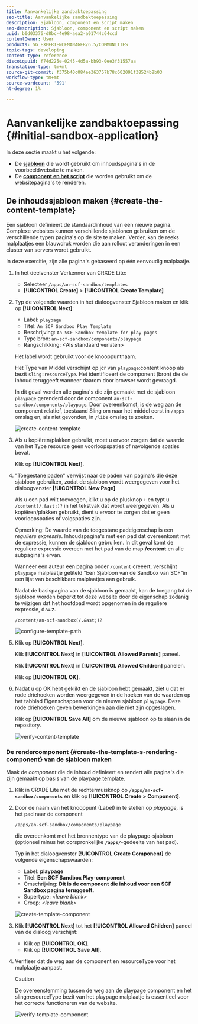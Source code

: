 ```yaml
---
title: Aanvankelijke zandbaktoepassing
seo-title: Aanvankelijke zandbaktoepassing
description: Sjabloon, component en script maken
seo-description: Sjabloon, component en script maken
uuid: b0d03376-d8bc-4e98-aea2-a01744c64ccd
contentOwner: User
products: SG_EXPERIENCEMANAGER/6.5/COMMUNITIES
topic-tags: developing
content-type: reference
discoiquuid: f74d225e-0245-4d5a-bb93-0ee3f31557aa
translation-type: tm+mt
source-git-commit: f375b40c084ee363757b78c602091f38524b8b03
workflow-type: tm+mt
source-wordcount: '591'
ht-degree: 1%

---
```



# Aanvankelijke zandbaktoepassing {#initial-sandbox-application}

In deze sectie maakt u het volgende:

* De **[sjabloon](#createthepagetemplate)** die wordt gebruikt om inhoudspagina&#39;s in de voorbeeldwebsite te maken.
* De **[component en het script](#create-the-template-s-rendering-component)** die worden gebruikt om de websitepagina&#39;s te renderen.

## De inhoudssjabloon maken {#create-the-content-template}

Een sjabloon definieert de standaardinhoud van een nieuwe pagina. Complexe websites kunnen verschillende sjablonen gebruiken om de verschillende typen pagina&#39;s op de site te maken. Verder, kan de reeks malplaatjes een blauwdruk worden die aan rollout veranderingen in een cluster van servers wordt gebruikt.

In deze exercitie, zijn alle pagina&#39;s gebaseerd op één eenvoudig malplaatje.

1. In het deelvenster Verkenner van CRXDE Lite:

   * Selecteer `/apps/an-scf-sandbox/templates`
   * **[!UICONTROL Create]** > **[!UICONTROL Create Template]**

1. Typ de volgende waarden in het dialoogvenster Sjabloon maken en klik op **[!UICONTROL Next]**:

   * Label: `playpage`
   * Titel: `An SCF Sandbox Play Template`
   * Beschrijving: `An SCF Sandbox template for play pages`
   * Type bron: `an-scf-sandbox/components/playpage`
   * Rangschikking: &lt;Als standaard verlaten>

   Het label wordt gebruikt voor de knooppuntnaam.

   Het Type van Middel verschijnt op jcr van `playpage`:content knoop als bezit `sling:resourceType`. Het identificeert de component (bron) die de inhoud teruggeeft wanneer daarom door browser wordt gevraagd.

   In dit geval worden alle pagina&#39;s die zijn gemaakt met de sjabloon `playpage` gerenderd door de component `an-scf-sandbox/components/playpage`. Door overeenkomst, is de weg aan de component relatief, toestaand Sling om naar het middel eerst in `/apps` omslag en, als niet gevonden, in `/libs` omslag te zoeken.

   ![create-content-template](assets/create-content-template-1.png)

1. Als u kopiëren/plakken gebruikt, moet u ervoor zorgen dat de waarde van het Type resource geen voorloopspaties of navolgende spaties bevat.

   Klik op **[!UICONTROL Next]**.

1. &quot;Toegestane paden&quot; verwijst naar de paden van pagina&#39;s die deze sjabloon gebruiken, zodat de sjabloon wordt weergegeven voor het dialoogvenster **[!UICONTROL New Page]**.

   Als u een pad wilt toevoegen, klikt u op de plusknop `+` en typt u `/content(/.&ast;)?` in het tekstvak dat wordt weergegeven. Als u kopiëren/plakken gebruikt, dient u ervoor te zorgen dat er geen voorloopspaties of volgspaties zijn.

   Opmerking: De waarde van de toegestane padeigenschap is een *reguliere expressie*. Inhoudspagina&#39;s met een pad dat overeenkomt met de expressie, kunnen de sjabloon gebruiken. In dit geval komt de reguliere expressie overeen met het pad van de map **/content** en alle subpagina&#39;s ervan.

   Wanneer een auteur een pagina onder `/content` creeert, verschijnt `playpage` malplaatje getiteld &quot;Een Sjabloon van de Sandbox van SCF&quot;in een lijst van beschikbare malplaatjes aan gebruik.

   Nadat de basispagina van de sjabloon is gemaakt, kan de toegang tot de sjabloon worden beperkt tot deze website door de eigenschap zodanig te wijzigen dat het hoofdpad wordt opgenomen in de reguliere expressie, d.w.z.

   `/content/an-scf-sandbox(/.&ast;)?`

   ![configure-template-path](assets/configure-template-path.png)

1. Klik op **[!UICONTROL Next]**.

   Klik **[!UICONTROL Next]** in **[!UICONTROL Allowed Parents]** paneel.

   Klik **[!UICONTROL Next]** in **[!UICONTROL Allowed Children]** panelen.

   Klik op **[!UICONTROL OK]**.

1. Nadat u op OK hebt geklikt en de sjabloon hebt gemaakt, ziet u dat er rode driehoeken worden weergegeven in de hoeken van de waarden op het tabblad Eigenschappen voor de nieuwe sjabloon `playpage`. Deze rode driehoeken geven bewerkingen aan die niet zijn opgeslagen.

   Klik op **[!UICONTROL Save All]** om de nieuwe sjabloon op te slaan in de repository.

   ![verify-content-template](assets/verify-content-template.png)

### De rendercomponent {#create-the-template-s-rendering-component} van de sjabloon maken

Maak de *component* die de inhoud definieert en rendert alle pagina&#39;s die zijn gemaakt op basis van de [playpage template](#createthepagetemplate).

1. Klik in CRXDE Lite met de rechtermuisknop op **`/apps/an-scf-sandbox/components`** en klik op **[!UICONTROL Create > Component]**.
1. Door de naam van het knooppunt (Label) in te stellen op *playpage*, is het pad naar de component

   `/apps/an-scf-sandbox/components/playpage`

   die overeenkomt met het bronnentype van de playpage-sjabloon (optioneel minus het oorspronkelijke **`/apps/`**-gedeelte van het pad).

   Typ in het dialoogvenster **[!UICONTROL Create Component]** de volgende eigenschapswaarden:

   * Label: **playpage**
   * Titel: **Een SCF Sandbox Play-component**
   * Omschrijving: **Dit is de component die inhoud voor een SCF Sandbox pagina teruggeeft.**
   * Supertype: *&lt;leave blank>*
   * Groep: *&lt;leave blank>*

   ![create-template-component](assets/create-template-component.png)

1. Klik **[!UICONTROL Next]** tot het **[!UICONTROL Allowed Children]** paneel van de dialoog verschijnt:

   * Klik op **[!UICONTROL OK]**.
   * Klik op **[!UICONTROL Save All]**.

1. Verifieer dat de weg aan de component en resourceType voor het malplaatje aanpast.

   >[!CAUTION]
   >
   >De overeenstemming tussen de weg aan de playpage component en het sling:resourceType bezit van het playpage malplaatje is essentieel voor het correcte functioneren van de website.

   ![verify-template-component](assets/verify-template-component.png)